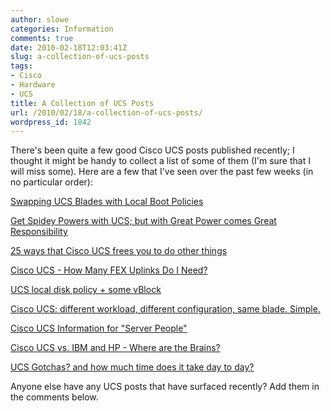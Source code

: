 ```yaml
---
author: slowe
categories: Information
comments: true
date: 2010-02-18T12:03:41Z
slug: a-collection-of-ucs-posts
tags:
- Cisco
- Hardware
- UCS
title: A Collection of UCS Posts
url: /2010/02/18/a-collection-of-ucs-posts/
wordpress_id: 1842
---
```


There's been quite a few good Cisco UCS posts published recently; I thought it might be handy to collect a list of some of them (I'm sure that I will miss some). Here are a few that I've seen over the past few weeks (in no particular order):

[Swapping UCS Blades with Local Boot Policies](http://socialcloudnow.com/cisco-ucs/swapping-ucs-blades-with-local-boot-policies)  

[Get Spidey Powers with UCS; but with Great Power comes Great Responsibility](http://viewyonder.com/2010/02/12/get-spidey-powers-with-ucs-but-with-great-power-comes-great-responsibility/)  

[25 ways that Cisco UCS frees you to do other things](http://viewyonder.com/2010/02/10/25-ways-that-cisco-ucs-frees-you-to-do-other-things/)  

[Cisco UCS - How Many FEX Uplinks Do I Need?](http://blog.aarondelp.com/2010/02/cisco-ucs-how-many-fex-uplinks-do-i.html)  

[UCS local disk policy + some vBlock](http://rodos.haywood.org/2010/02/ucs-local-disk-policy-some-vblock.html)  

[Cisco UCS: different workload, different configuration, same blade. Simple.](http://viewyonder.com/2010/01/29/cisco-ucs-different-workload-different-configuration-same-blade-simple/)  

[Cisco UCS Information for "Server People"](http://blog.aarondelp.com/2010/02/cisco-ucs-information-for-server-people.html)  

[Cisco UCS vs. IBM and HP - Where are the Brains?](http://blog.aarondelp.com/2010/01/cisco-ucs-vs-ibm-and-hp-where-are.html)  

[UCS Gotchas? and how much time does it take day to day?](http://healthitguy.wordpress.com/2010/01/20/ucs-gotchas-and-how-much-time-does-it-take-day-to-day/)

Anyone else have any UCS posts that have surfaced recently? Add them in the comments below.
